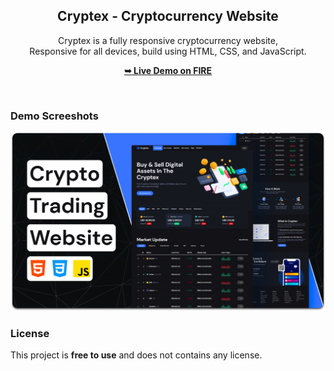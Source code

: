 <div align="center">
  
  <h2 align="center">Cryptex - Cryptocurrency Website</h2>

  Cryptex is a fully responsive cryptocurrency website, <br />Responsive for all devices, build using HTML, CSS, and JavaScript.

  <a href="https://migueldiasster.github.io/PartyCash/"><strong>➥ Live Demo on FIRE</strong></a>

</div>

<br />

### Demo Screeshots

![Cryptex Desktop Demo](./readme-images/desktop.png "Desktop Demo")



### License

This project is **free to use** and does not contains any license.

